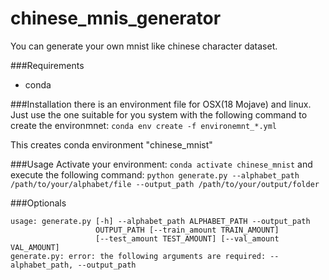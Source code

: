 # chinese_mnis_generator

You can generate your own mnist like chinese character dataset.

###Requirements
- conda

###Installation
there is an environment file for OSX(18 Mojave) and linux. Just use the one suitable for you system with the following command to create the environmnet: 
```conda env create -f environemnt_*.yml```

This creates  conda environment "chinese_mnist"

###Usage
Activate your environment:
```conda activate chinese_mnist```
and execute the following command:
```python generate.py --alphabet_path /path/to/your/alphabet/file --output_path /path/to/your/output/folder```

###Optionals
```
usage: generate.py [-h] --alphabet_path ALPHABET_PATH --output_path
                   OUTPUT_PATH [--train_amount TRAIN_AMOUNT]
                   [--test_amount TEST_AMOUNT] [--val_amount VAL_AMOUNT]
generate.py: error: the following arguments are required: --alphabet_path, --output_path
```
